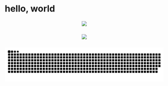 # hello, world

###
<!-- 
    <img src="https://github-readme-stats.vercel.app/api?username=JacopoCarlon&hide_title=false&hide_rank=false&show_icons=true&include_all_commits=true&count_private=true&disable_animations=false&theme=dracula&locale=en&hide_border=false" height="150" alt="stats graph"  />
    <img src="https://github-readme-stats.vercel.app/api/top-langs?username=JacopoCarlon&locale=en&hide_title=false&layout=compact&card_width=320&langs_count=5&theme=dracula&hide_border=false" height="150" alt="languages graph"  />
    <img src="https://github-readme-stats-jet-mu-55.vercel.app/api/top-langs?username=JacopoCarlon&locale=en&hide_title=false&layout=compact&card_width=320&langs_count=5&theme=dracula&hide_border=false" height="150" alt="languages graph"  />
    <img  src="https://github-readme-stats-jet-mu-55.vercel.app/api?username=JacopoCarlon&show_icons=true&hide_border=true" />
    <img  src="https://github-readme-stats-nine-iota-47.vercel.app/api?username=JacopoCarlon&show_icons=true&hide_border=true&count_private=true&langs_count=33" />
    <img  src="https://github-readme-stats-nine-iota-47.vercel.app/api/top-langs?username=JacopoCarlon&show_icons=true&hide_border=true&count_private=true&langs_count=33&layout=compact&theme=tokyonight" />   
    <img  src="https://github-readme-stats-nine-iota-47.vercel.app/api/top-langs?username=JacopoCarlon&show_icons=true&hide_border=true&count_private=true&langs_count=33&layout=compact&theme=tokyonight&custom_title=Most%20Used%20Languages%20Memory-wise&card_width=350" />
    <img  src="https://github-readme-stats-nine-iota-47.vercel.app/api/top-langs?username=JacopoCarlon&show_icons=true&hide_border=true&count_private=true&langs_count=33&hide=Jupyter%20Notebook&layout=compact&theme=tokyonight&exclude_repo=DataBase_Project_UNIPI" />
    <img  src="https://github-readme-stats-nine-iota-47.vercel.app/api/top-langs?username=JacopoCarlon&show_icons=true&hide_border=true&count_private=true&langs_count=33&hide=Jupyter%20Notebook&layout=compact&theme=tokyonight" />
    <img  src="https://github-readme-stats-three-navy-56.vercel.app/api/top-langs?username=JacopoCarlon&show_icons=true&hide_border=true&count_private=true&langs_count=33&layout=compact&size_weight=0&count_weight=1&theme=tokyonight" />
    <img  src="https://github-readme-stats-three-navy-56.vercel.app/api/top-langs?username=JacopoCarlon&show_icons=true&hide_border=true&count_private=true&langs_count=33&layout=compact&size_weight=0.5&count_weight=0.5&theme=tokyonight" />
    <img  src="https://github-readme-stats-three-navy-56.vercel.app/api/top-langs?username=JacopoCarlon&show_icons=true&hide_border=true&count_private=true&langs_count=33&layout=compact&size_weight=1&count_weight=0&theme=tokyonight" />
-->
<div align="center">
    <a href="https://github.com/JacopoCarlon">
        <img  src="https://github-readme-stats-three-navy-56.vercel.app/api/top-langs?username=JacopoCarlon&show_icons=true&hide_border=true&count_private=true&langs_count=80&hide=Jupyter%20Notebook&layout=compact&theme=tokyonight&cache_seconds=180&size_weight=0.5&count_weight=0.5" />
    </a>
</div> 

###

<!--
<div align="center">
    <a href="https://github.com/JacopoCarlon">
        <img src="https://badges.pufler.dev/visits/JacopoCarlon/JacopoCarlon?style=flat-square&color=black&logo=github">
    </a>
</div>
-->
<div align="center">
    <a href="https://github.com/JacopoCarlon">
        <img src="https://komarev.com/ghpvc/?username=JacopoCarlon&style=flat" />
    </a>
</div>

###

<div align="center">
    <a href="https://github.com/JacopoCarlon">
        <img src= "https://github.com/JacopoCarlon/JacopoCarlon/blob/output/github-contribution-grid-snake.svg" >
    </a>
</div>
<!--
    <picture>
      <source media="(prefers-color-scheme: dark)" srcset="https://raw.githubusercontent.com/JacopoCarlon/JacopoCarlon/output/github-contribution-grid-snake-dark.svg">
      <img alt="github contribution grid snake animation" src="https://raw.githubusercontent.com/JacopoCarlon/JacopoCarlon/output/github-contribution-grid-snake.svg">
      <source media="(prefers-color-scheme: light)" srcset="https://raw.githubusercontent.com/JacopoCarlon/JacopoCarlon/output/github-contribution-grid-snake.svg">
    </picture>
    <img alt="snake eating my contributions" src="https://raw.githubusercontent.com/JacopoCarlon/JacopoCarlon/output/github-contribution-grid-snake-dark.svg" />
    ![snake gif](https://github.com/JacopoCarlon/JacopoCarlon/blob/output/github-contribution-grid-snake-dark.svg)
-->

